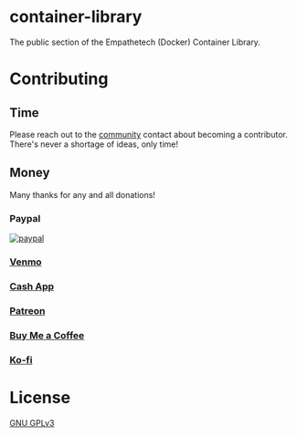 # container-library

The public section of the Empathetech (Docker) Container Library.

# Contributing

## Time

Please reach out to the [community](mailto:community@empathetech.net?subject=Becoming%20a%20contributor) contact about becoming a contributor. There's never a shortage of ideas, only time!

## Money

Many thanks for any and all donations!

### Paypal

[![paypal](https://www.paypalobjects.com/en_US/i/btn/btn_donateCC_LG.gif)](https://www.paypal.com/donate/?hosted_button_id=NGEL6AB5A6KNL)

### [Venmo](https://venmo.com/empathetech)

### [Cash App](https://cash.app/$empathetech)

### [Patreon](https://patreon.com/empathetech)

### [Buy Me a Coffee](https://www.buymeacoffee.com/empathetech)

### [Ko-fi](https://ko-fi.com/empathetech)

# License

[GNU GPLv3](LICENSE)